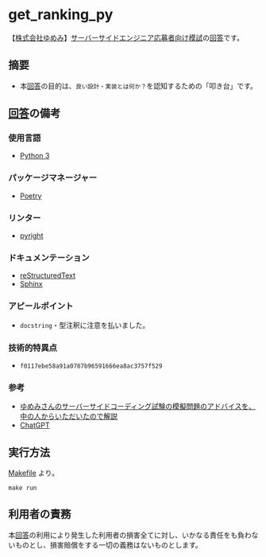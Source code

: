 # get_ranking_py
【[株式会社ゆめみ](https://www.yumemi.co.jp/)】[サーバーサイドエンジニア応募者向け模試](https://www.yumemi.co.jp/serverside_recruit)の[回答](https://github.com/ghsable/get_ranking_py/blob/main/get_ranking_py/main.py)です。

## 摘要
- 本[回答](https://github.com/ghsable/get_ranking_py/blob/main/get_ranking_py/main.py)の目的は、`良い設計・実装とは何か？`を認知するための「叩き台」です。

## [回答](https://github.com/ghsable/get_ranking_py/blob/main/get_ranking_py/main.py)の備考

### 使用言語
- [Python 3](https://www.python.org/)

### パッケージマネージャー
- [Poetry](https://python-poetry.org/)

### リンター
- [pyright](https://github.com/microsoft/pyright)

### ドキュメンテーション
- [reStructuredText](https://docutils.sourceforge.io/rst.html)
- [Sphinx](https://www.sphinx-doc.org/en/master/)

### アピールポイント
- `docstring`・型注釈に注意を払いました。

### 技術的特異点
- `f0117ebe58a91a0787b96591666ea8ac3757f529`

### 参考
- [ゆめみさんのサーバーサイドコーディング試験の模擬問題のアドバイスを、中の人からいただいたので解説](https://qiita.com/yuu1111main/items/4776fec53fcdfad3a013)
- [ChatGPT](https://openai.com/blog/chatgpt/)

## 実行方法
[Makefile](https://github.com/ghsable/get_ranking_py/blob/main/Makefile) より。
```shell
make run
```

## 利用者の責務
本[回答](https://github.com/ghsable/get_ranking_py/blob/main/get_ranking_py/main.py)の利用により発生した利用者の損害全てに対し、いかなる責任をも負わないものとし、損害賠償をする一切の義務はないものとします。
